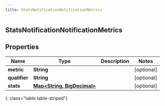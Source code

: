 ```yaml
---
title: StatsNotificationNotificationMetrics
---
```

## StatsNotificationNotificationMetrics


## Properties

| Name | Type | Description | Notes |
| ------------ | ------------- | ------------- | ------------- |
| **metric** | **String** |  |  [optional] |
| **qualifier** | **String** |  |  [optional] |
| **stats** | [**Map&lt;String, BigDecimal&gt;**](BigDecimal.html) |  |  [optional] |
{: class="table table-striped"}




